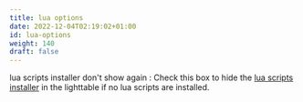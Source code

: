 ```yaml
---
title: lua options
date: 2022-12-04T02:19:02+01:00
id: lua-options
weight: 140
draft: false
---
```


lua scripts installer don't show again
: Check this box to hide the [lua scripts installer](../views/toolboxes/lua-scripts-installer.md) in the lighttable if no lua scripts are installed.
